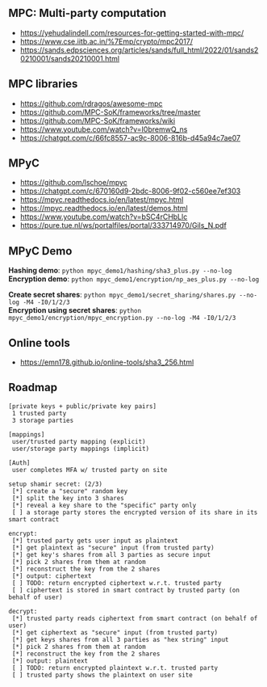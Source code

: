 ## MPC: Multi-party computation

- https://yehudalindell.com/resources-for-getting-started-with-mpc/
- https://www.cse.iitb.ac.in/%7Emp/crypto/mpc2017/
- https://sands.edpsciences.org/articles/sands/full_html/2022/01/sands20210001/sands20210001.html

## MPC libraries

- https://github.com/rdragos/awesome-mpc
- https://github.com/MPC-SoK/frameworks/tree/master
- https://github.com/MPC-SoK/frameworks/wiki
- https://www.youtube.com/watch?v=I0bremwQ_ns
- https://chatgpt.com/c/66fc8557-ac9c-8006-816b-d45a94c7ae07

## MPyC

- https://github.com/lschoe/mpyc
- https://chatgpt.com/c/670160d9-2bdc-8006-9f02-c560ee7ef303
- https://mpyc.readthedocs.io/en/latest/mpyc.html
- https://mpyc.readthedocs.io/en/latest/demos.html
- https://www.youtube.com/watch?v=bSC4rCHbLlc
- https://pure.tue.nl/ws/portalfiles/portal/333714970/Gils_N.pdf

## MPyC Demo

**Hashing demo**: `python mpyc_demo1/hashing/sha3_plus.py --no-log`  
**Encryption demo**: `python mpyc_demo1/encryption/np_aes_plus.py --no-log`

**Create secret shares**: `python mpyc_demo1/secret_sharing/shares.py --no-log -M4 -I0/1/2/3`  
**Encryption using secret shares**: `python mpyc_demo1/encryption/mpyc_encryption.py --no-log -M4 -I0/1/2/3`

## Online tools

- https://emn178.github.io/online-tools/sha3_256.html

## Roadmap

```
[private keys + public/private key pairs]
 1 trusted party
 3 storage parties

[mappings]
 user/trusted party mapping (explicit)
 user/storage party mappings (implicit)

[Auth]
 user completes MFA w/ trusted party on site

setup shamir secret: (2/3)
 [*] create a "secure" random key
 [*] split the key into 3 shares
 [*] reveal a key share to the "specific" party only
 [ ] a storage party stores the encrypted version of its share in its smart contract

encrypt:
 [*] trusted party gets user input as plaintext
 [*] get plaintext as "secure" input (from trusted party)
 [*] get key's shares from all 3 parties as secure input
 [*] pick 2 shares from them at random
 [*] reconstruct the key from the 2 shares
 [*] output: ciphertext
 [ ] TODO: return encrypted ciphertext w.r.t. trusted party
 [ ] ciphertext is stored in smart contract by trusted party (on behalf of user)

decrypt:
 [*] trusted party reads ciphertext from smart contract (on behalf of user)
 [*] get ciphertext as "secure" input (from trusted party)
 [*] get keys shares from all 3 parties as "hex string" input
 [*] pick 2 shares from them at random
 [*] reconstruct the key from the 2 shares
 [*] output: plaintext
 [ ] TODO: return encrypted plaintext w.r.t. trusted party
 [ ] trusted party shows the plaintext on user site
```
